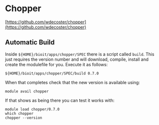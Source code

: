 # Chopper

[https://github.com/wdecoster/chopper](https://github.com/wdecoster/chopper)

## Automatic Build

Inside `${HOME}/bioit/apps/chopper/SPEC` there is a script called `build`. This just requires the version number and will download, compile, install and create the modulefile for you. Execute it as follows:

    ${HOME}/bioit/apps/chopper/SPEC/build 0.7.0

When that completes check that the new version is available using:

    module avail chopper

If that shows as being there you can test it works with:

    module load chopper/0.7.0
    which chopper
    chopper --version
